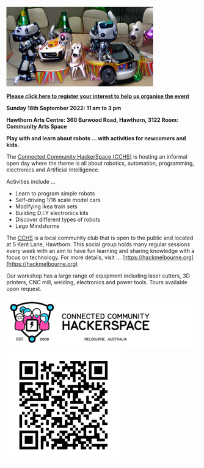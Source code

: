 ![](/projects/fun_with_robots/images/replicate_robot_car_dog_cyborg_party.jpg)

**[Please click here to register your interest to help us organise the event](https://forms.gle/54xmY2BdUzKEKdob9)**

**Sunday 18th September 2022: 11 am to 3 pm**

**Hawthorn Arts Centre: 360 Burwood Road, Hawthorn, 3122
Room: Community Arts Space**

**Play with and learn about robots … with activities for newcomers and kids.**

The [Connected Community HackerSpace (CCHS)](https://hackmelbourne.org) is hosting an informal open day where the theme is all about robotics, automation, programming, electronics and Artificial Intelligence.

Activities include …

- Learn to program simple robots
- Self-driving 1/16 scale model cars
- Modifying Ikea train sets
- Building D.I.Y electronics kits
- Discover different types of robots
- Lego Mindstorms

The [CCHS](https://hackmelbourne.org) is a local community club that is open to the public and located at  5 Kent Lane, Hawthorn.  This social group holds many regular sessions every week with an aim to have fun learning and sharing knowledge with a focus on technology.
For more details, visit … [https://hackmelbourne.org](https://hackmelbourne.org)

Our workshop has a large range of equipment including laser cutters, 3D printers, CNC mill, welding, electronics and power tools.
Tours available upon request.

![](/projects/fun_with_robots/images/cchs_logo.png)
![](/projects/fun_with_robots/images/qr_code.png)
